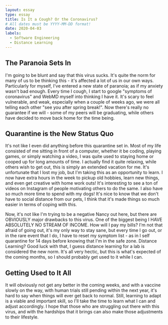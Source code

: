 ```yaml
---
layout: essay
type: essay
title: Is It a Cough? Or the Coronavirus?
# All dates must be YYYY-MM-DD format!
date: 2020-04-03
labels:
  - Software Engineering
  - Distance Learning
---
```


## The Paranoia Sets In
I'm going to be blunt and say that this virus sucks. It's quite the norm for many of us to be thinking this - it's affected a lot of us in our own ways. Particularly for myself, I've entered a new state of paranoia; as if my anxiety wasn't bad enough. Every time I cough, I start to google "symptoms of coronavirus" and WebMD myself into thinking I have it. It's scary to feel vulnerable, and weak, especially when a couple of weeks ago, we were all telling each other "see you after spring break!". Now there's really no guarantee if we will - some of my peers will be graduating, while others have decided to move back home for the time being. 

## Quarantine is the New Status Quo
It's not like I even did anything before this quarantine set in. Most of my life consisted of me sitting in front of a computer, whether it be coding, playing games, or simply watching a video, I was quite used to staying home or cooped up for long amounts of time. I actually find it quite relaxing, while others wish to get out, this is simply an extended vacation for me. It's unfortunate that I lost my job, but I'm taking this as an opportunity to learn. I now have extra hours in the week to pickup old hobbies, learn new things, and even get creative with home work outs! It's interesting to see a ton of videos on Instagram of people motivating others to do the same. I also have so much more time to spend with my dogs! It's nice to know that we don't have to social distance from our pets, I think that it's made things so much easier in terms of coping with this.

Now, it's not like I'm trying to be a negative Nancy out here, but there are OBVIOUSLY major drawbacks to this virus. One of the biggest being I HAVE ABSOLUTELY NO STREAM OF INCOME. How will I pay my bills? I'm not that afraid of going out, it's my only way to stay sane, but every time I go out, or in the rare event that I do, I have to reset my symptom list - as in I self quarantine for 14 days before knowing that I'm in the safe zone. Distance Learning? Good luck with that, I guess distance learning for a lab is considered the new norm. It's all very hectic, but this is what's expected of the coming months, so I should probably get used to it while I can.  

## Getting Used to It All
It will obviously not get any better in the coming weeks, and with a vaccine slowly on the way, with human trials still pending within the next year, it's hard to say when things will ever get back to normal. Still, learning to adapt is a viable and important skill, so I'll take the time to learn what I can and adjust accordingly. I hope that those who are struggling out there with this virus, and with the hardships that it brings can also make those adjustments to their lifestyle. 